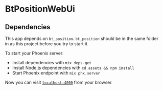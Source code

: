# BtPositionWebUi

## Dependencies

This app depends on `bt_position`. `bt_position` should be in the same folder in as this project before you try to start it.

To start your Phoenix server:

  * Install dependencies with `mix deps.get`
  * Install Node.js dependencies with `cd assets && npm install`
  * Start Phoenix endpoint with `mix phx.server`

Now you can visit [`localhost:4000`](http://localhost:4000) from your browser.

